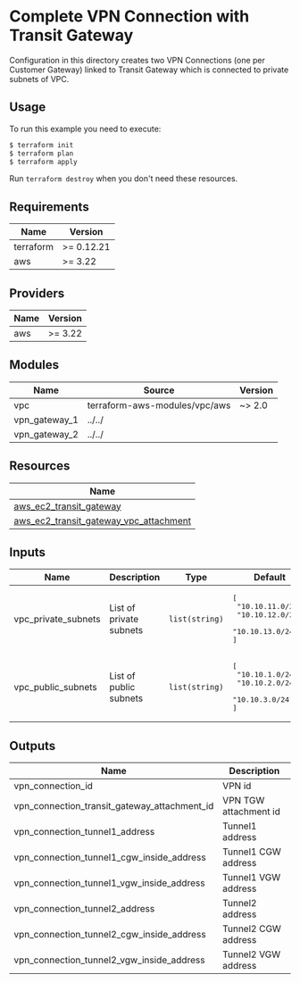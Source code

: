 # Complete VPN Connection with Transit Gateway

Configuration in this directory creates two VPN Connections (one per Customer Gateway) linked to Transit Gateway which is connected to private subnets of VPC.

## Usage

To run this example you need to execute:

```bash
$ terraform init
$ terraform plan
$ terraform apply
```

Run `terraform destroy` when you don't need these resources.

<!-- BEGINNING OF PRE-COMMIT-TERRAFORM DOCS HOOK -->
## Requirements

| Name | Version |
|------|---------|
| terraform | >= 0.12.21 |
| aws | >= 3.22 |

## Providers

| Name | Version |
|------|---------|
| aws | >= 3.22 |

## Modules

| Name | Source | Version |
|------|--------|---------|
| vpc | terraform-aws-modules/vpc/aws | ~> 2.0 |
| vpn_gateway_1 | ../../ |  |
| vpn_gateway_2 | ../../ |  |

## Resources

| Name |
|------|
| [aws_ec2_transit_gateway](https://registry.terraform.io/providers/hashicorp/aws/latest/docs/resources/ec2_transit_gateway) |
| [aws_ec2_transit_gateway_vpc_attachment](https://registry.terraform.io/providers/hashicorp/aws/latest/docs/resources/ec2_transit_gateway_vpc_attachment) |

## Inputs

| Name | Description | Type | Default | Required |
|------|-------------|------|---------|:--------:|
| vpc\_private\_subnets | List of private subnets | `list(string)` | <pre>[<br>  "10.10.11.0/24",<br>  "10.10.12.0/24",<br>  "10.10.13.0/24"<br>]</pre> | no |
| vpc\_public\_subnets | List of public subnets | `list(string)` | <pre>[<br>  "10.10.1.0/24",<br>  "10.10.2.0/24",<br>  "10.10.3.0/24"<br>]</pre> | no |

## Outputs

| Name | Description |
|------|-------------|
| vpn\_connection\_id | VPN id |
| vpn\_connection\_transit\_gateway\_attachment\_id | VPN TGW attachment id |
| vpn\_connection\_tunnel1\_address | Tunnel1 address |
| vpn\_connection\_tunnel1\_cgw\_inside\_address | Tunnel1 CGW address |
| vpn\_connection\_tunnel1\_vgw\_inside\_address | Tunnel1 VGW address |
| vpn\_connection\_tunnel2\_address | Tunnel2 address |
| vpn\_connection\_tunnel2\_cgw\_inside\_address | Tunnel2 CGW address |
| vpn\_connection\_tunnel2\_vgw\_inside\_address | Tunnel2 VGW address |
<!-- END OF PRE-COMMIT-TERRAFORM DOCS HOOK -->

